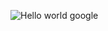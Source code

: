 ![Hello world google](https://user-images.githubusercontent.com/101654340/192138846-b55422a7-84fb-4268-9d28-58a51c778081.jpg)
